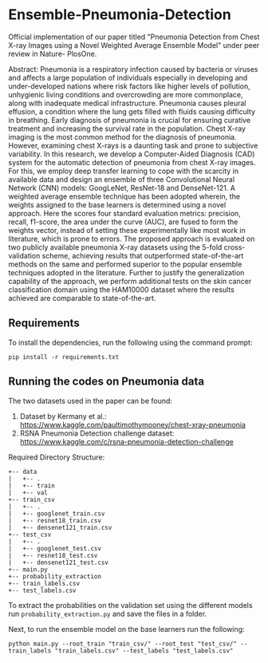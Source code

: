 # Ensemble-Pneumonia-Detection

Official implementation of our paper titled "Pneumonia Detection from Chest X-ray Images using a Novel Weighted Average Ensemble Model" under peer review in Nature- PlosOne.

Abstract: Pneumonia is a respiratory infection caused by bacteria or viruses and affects a large population of individuals especially in developing and under-developed nations where risk factors like higher levels of pollution, unhygienic living conditions and overcrowding are more commonplace, along with inadequate medical infrastructure. Pneumonia causes pleural effusion, a condition where the lung gets filled with fluids causing difficulty in breathing. Early diagnosis of pneumonia is crucial for ensuring curative treatment and increasing the survival rate in the population. Chest X-ray imaging is the most common method for the diagnosis of pneumonia. However, examining chest X-rays is a daunting task and prone to subjective variability. In this research, we develop a Computer-Aided Diagnosis (CAD) system for the automatic detection of pneumonia from chest X-ray images. For this, we employ deep transfer learning to cope with the scarcity in available data and design an ensemble of three Convolutional Neural Network (CNN) models: GoogLeNet, ResNet-18 and DenseNet-121. A weighted average ensemble technique has been adopted wherein, the weights assigned to the base learners is determined using a novel approach. Here the scores four standard evaluation metrics: precision, recall, f1-score, the area under the curve (AUC), are fused to form the weights vector, instead of setting these experimentally like most work in literature, which is prone to errors. The proposed approach is evaluated on two publicly available pneumonia X-ray datasets using the 5-fold cross-validation scheme, achieving results that outperformed state-of-the-art methods on the same and performed superior to the popular ensemble techniques adopted in the literature. Further to justify the generalization capability of the approach, we perform additional tests on the skin cancer classification domain using the HAM10000 dataset where the results achieved are comparable to state-of-the-art.

## Requirements

To install the dependencies, run the following using the command prompt:

`pip install -r requirements.txt`

## Running the codes on Pneumonia data

The two datasets used in the paper can be found:
1. Dataset by Kermany et al.: https://www.kaggle.com/paultimothymooney/chest-xray-pneumonia
2. RSNA Pneumonia Detection challenge dataset: https://www.kaggle.com/c/rsna-pneumonia-detection-challenge

Required Directory Structure:
```
+-- data
|   +-- .
|   +-- train
|   +-- val
+-- train_csv
|   +-- .
|   +-- googlenet_train.csv
|   +-- resnet18_train.csv
|   +-- densenet121_train.csv
+-- test_csv
|   +-- .
|   +-- googlenet_test.csv
|   +-- resnet18_test.csv
|   +-- densenet121_test.csv
+-- main.py
+-- probability_extraction
+-- train_labels.csv
+-- test_labels.csv
```

To extract the probabilities on the validation set using the different models run `probability_extraction.py` and save the files in a folder.

Next, to run the ensemble model on the base learners run the following:

`python main.py --root_train "train_csv/" --root_test "test_csv/" --train_labels "train_labels.csv" --test_labels "test_labels.csv"`
